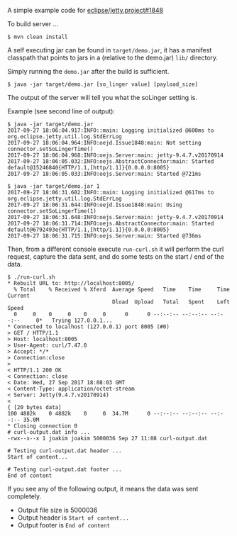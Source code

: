 A simple example code for [eclipse/jetty.project#1848](https://github.com/eclipse/jetty.project/issues/1848)

To build server ...

    $ mvn clean install
    
A self executing jar can be found in `target/demo.jar`, it has a manifest classpath that
points to jars in a (relative to the demo.jar) `lib/` directory.

Simply running the `demo.jar` after the build is sufficient.

    $ java -jar target/demo.jar [so_linger value] [payload_size]
    
The output of the server will tell you what the soLinger setting is.

Example (see second line of output):

    $ java -jar target/demo.jar
    2017-09-27 18:06:04.917:INFO::main: Logging initialized @600ms to org.eclipse.jetty.util.log.StdErrLog
    2017-09-27 18:06:04.964:INFO:oejd.Issue1848:main: Not setting connector.setSoLingerTime()
    2017-09-27 18:06:04.968:INFO:oejs.Server:main: jetty-9.4.7.v20170914
    2017-09-27 18:06:05.032:INFO:oejs.AbstractConnector:main: Started default@15246840{HTTP/1.1,[http/1.1]}{0.0.0.0:8005}
    2017-09-27 18:06:05.033:INFO:oejs.Server:main: Started @721ms
    
    $ java -jar target/demo.jar 1
    2017-09-27 18:06:31.602:INFO::main: Logging initialized @617ms to org.eclipse.jetty.util.log.StdErrLog
    2017-09-27 18:06:31.644:INFO:oejd.Issue1848:main: Using connector.setSoLingerTime(1)
    2017-09-27 18:06:31.648:INFO:oejs.Server:main: jetty-9.4.7.v20170914
    2017-09-27 18:06:31.714:INFO:oejs.AbstractConnector:main: Started default@6792493e{HTTP/1.1,[http/1.1]}{0.0.0.0:8005}
    2017-09-27 18:06:31.715:INFO:oejs.Server:main: Started @736ms
    
Then, from a different console execute `run-curl.sh` it will perform the curl request, capture
the data sent, and do some tests on the start / end of the data.

    $ ./run-curl.sh
    * Rebuilt URL to: http://localhost:8005/
      % Total    % Received % Xferd  Average Speed   Time    Time     Time  Current
                                     Dload  Upload   Total   Spent    Left  Speed
      0     0    0     0    0     0      0      0 --:--:-- --:--:-- --:--:--     0*   Trying 127.0.0.1...
    * Connected to localhost (127.0.0.1) port 8005 (#0)
    > GET / HTTP/1.1
    > Host: localhost:8005
    > User-Agent: curl/7.47.0
    > Accept: */*
    > Connection:close
    >
    < HTTP/1.1 200 OK
    < Connection: close
    < Date: Wed, 27 Sep 2017 18:08:03 GMT
    < Content-Type: application/octet-stream
    < Server: Jetty(9.4.7.v20170914)
    <
    { [20 bytes data]
    100 4882k    0 4882k    0     0  34.7M      0 --:--:-- --:--:-- --:--:-- 35.0M
    * Closing connection 0
    # curl-output.dat info ...
    -rwx--x--x 1 joakim joakim 5000036 Sep 27 11:08 curl-output.dat
    
    # Testing curl-output.dat header ...
    Start of content...
    
    # Testing curl-output.dat footer ...
    End of content

If you see any of the following output, it means the data was sent completely.

* Output file size is 5000036
* Output header is `Start of content...`
* Output footer is `End of content`
